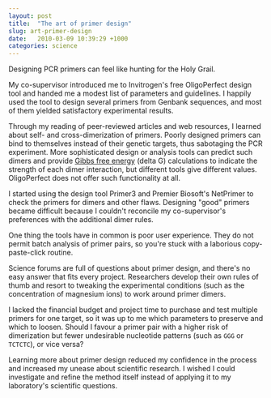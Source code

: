 ```yaml
---
layout: post
title:  "The art of primer design"
slug: art-primer-design
date:   2010-03-09 10:39:29 +1000
categories: science
---
```


Designing PCR primers can feel like hunting for the Holy Grail. 

My co-supervisor introduced me to Invitrogen's free OligoPerfect design tool and handed me a modest list of parameters and guidelines. I happily used the tool to design several primers from Genbank sequences, and most of them yielded satisfactory experimental results.

Through my reading of peer-reviewed articles and web resources, I learned about self- and cross-dimerization of primers. Poorly designed primers can bind to themselves instead of their genetic targets, thus sabotaging the PCR experiment. More sophisticated design or analysis tools can predict such dimers and provide [Gibbs free energy](https://en.wikipedia.org/wiki/Gibbs_free_energy) (delta G) calculations to indicate the strength of each dimer interaction, but different tools give different values. OligoPerfect does not offer such functionality at all.

I started using the design tool Primer3 and Premier Biosoft's NetPrimer to check the primers for dimers and other flaws. Designing "good" primers became difficult because I couldn't reconcile my co-supervisor's preferences with the additional dimer rules.

One thing the tools have in common is poor user experience. They do not permit batch analysis of primer pairs, so you're stuck with a laborious copy-paste-click routine.

Science forums are full of questions about primer design, and there's no easy answer that fits every project. Researchers develop their own rules of thumb and resort to tweaking the experimental conditions (such as the concentration of magnesium ions) to work around primer dimers. 

I lacked the financial budget and project time to purchase and test multiple primers for one target, so it was up to me which parameters to preserve and which to loosen. Should I favour a primer pair with a higher risk of dimerization but fewer undesirable nucleotide patterns (such as `GGG` or `TCTCTC`), or vice versa?

Learning more about primer design reduced my confidence in the process and increased my unease about scientific research. I wished I could investigate and refine the method itself instead of applying it to my laboratory's scientific questions.
